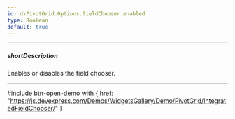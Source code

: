 ```yaml
---
id: dxPivotGrid.Options.fieldChooser.enabled
type: Boolean
default: true
---
```

---
##### shortDescription
Enables or disables the field chooser.

---
#include btn-open-demo with {
    href: "https://js.devexpress.com/Demos/WidgetsGallery/Demo/PivotGrid/IntegratedFieldChooser/"
}